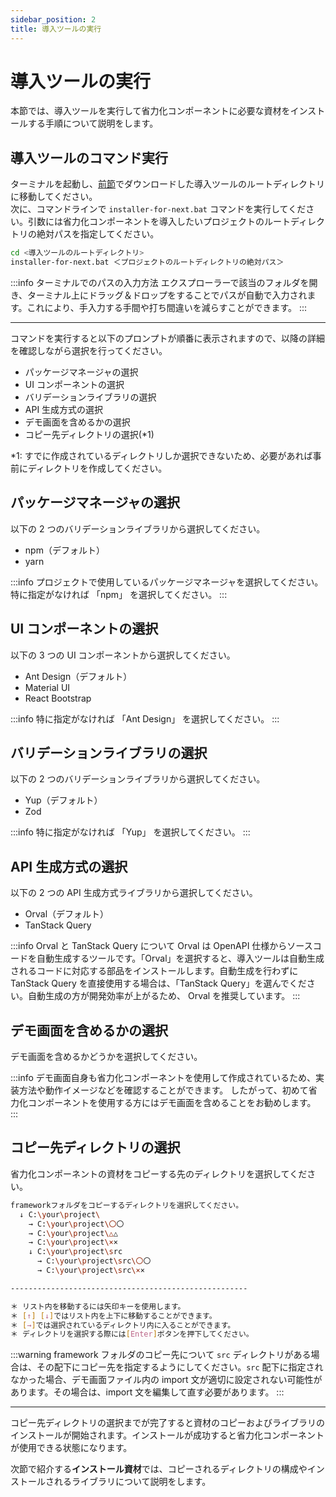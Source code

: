 ```yaml
---
sidebar_position: 2
title: 導入ツールの実行
---
```


# 導入ツールの実行

本節では、導入ツールを実行して省力化コンポーネントに必要な資材をインストールする手順について説明をします。

## 導入ツールのコマンド実行

ターミナルを起動し、[前節](./prior-preparation.md)でダウンロードした導入ツールのルートディレクトリに移動してください。  
次に、コマンドラインで `installer-for-next.bat` コマンドを実行してください。引数には省力化コンポーネントを導入したいプロジェクトのルートディレクトリの絶対パスを指定してください。

```bash title="terminal"
cd <導入ツールのルートディレクトリ>
installer-for-next.bat ＜プロジェクトのルートディレクトリの絶対パス＞
```

:::info ターミナルでのパスの入力方法
エクスプローラーで該当のフォルダを開き、ターミナル上にドラッグ＆ドロップをすることでパスが自動で入力されます。これにより、手入力する手間や打ち間違いを減らすことができます。
:::

---

コマンドを実行すると以下のプロンプトが順番に表示されますので、以降の詳細を確認しながら選択を行ってください。

- パッケージマネージャの選択
- UI コンポーネントの選択
- バリデーションライブラリの選択
- API 生成方式の選択
- デモ画面を含めるかの選択
- コピー先ディレクトリの選択(\*1)

\*1: すでに作成されているディレクトリしか選択できないため、必要があれば事前にディレクトリを作成してください。

## パッケージマネージャの選択

以下の 2 つのバリデーションライブラリから選択してください。

- npm（デフォルト）
- yarn

:::info
プロジェクトで使用しているパッケージマネージャを選択してください。特に指定がなければ 「npm」 を選択してください。
:::

## UI コンポーネントの選択

以下の 3 つの UI コンポーネントから選択してください。

- Ant Design（デフォルト）
- Material UI
- React Bootstrap

:::info
特に指定がなければ 「Ant Design」 を選択してください。
:::

## バリデーションライブラリの選択

以下の 2 つのバリデーションライブラリから選択してください。

- Yup（デフォルト）
- Zod

:::info
特に指定がなければ 「Yup」 を選択してください。
:::

## API 生成方式の選択

以下の 2 つの API 生成方式ライブラリから選択してください。

- Orval（デフォルト）
- TanStack Query

:::info Orval と TanStack Query について
Orval は OpenAPI 仕様からソースコードを自動生成するツールです。「Orval」を選択すると、導入ツールは自動生成されるコードに対応する部品をインストールします。自動生成を行わずに TanStack Query を直接使用する場合は、「TanStack Query」を選んでください。自動生成の方が開発効率が上がるため、 Orval を推奨しています。
:::

## デモ画面を含めるかの選択

デモ画面を含めるかどうかを選択してください。

:::info
デモ画面自身も省力化コンポーネントを使用して作成されているため、実装方法や動作イメージなどを確認することができます。
したがって、初めて省力化コンポーネントを使用する方にはデモ画面を含めることをお勧めします。
:::

## コピー先ディレクトリの選択

省力化コンポーネントの資材をコピーする先のディレクトリを選択してください。

```bash title="ディレクトリの選択方法"
frameworkフォルダをコピーするディレクトリを選択してください。
  ↓ C:\your\project\
    → C:\your\project\〇〇
    → C:\your\project\△△
    → C:\your\project\××
    ↓ C:\your\project\src
      → C:\your\project\src\〇〇
      → C:\your\project\src\××

-----------------------------------------------------

＊ リスト内を移動するには矢印キーを使用します。
＊ [↑] [↓]ではリスト内を上下に移動することができます。
＊ [→]では選択されているディレクトリ内に入ることができます。
＊ ディレクトリを選択する際には[Enter]ボタンを押下してください。
```

:::warning framework フォルダのコピー先について
`src` ディレクトリがある場合は、その配下にコピー先を指定するようにしてください。`src` 配下に指定されなかった場合、デモ画面ファイル内の import 文が適切に設定されない可能性があります。その場合は、import 文を編集して直す必要があります。
:::

---

コピー先ディレクトリの選択までが完了すると資材のコピーおよびライブラリのインストールが開始されます。インストールが成功すると省力化コンポーネントが使用できる状態になります。

次節で紹介する<strong>インストール資材</strong>では、コピーされるディレクトリの構成やインストールされるライブラリについて説明をします。
